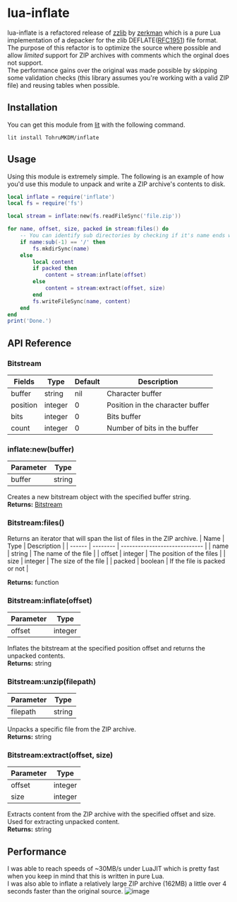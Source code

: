 # lua-inflate
lua-inflate is a refactored release of [zzlib](https://github.com/zerkman/zzlib) by [zerkman](https://github.com/zerkman) which is a pure Lua implementation of a depacker for the  zlib DEFLATE([RFC1951](https://www.rfc-editor.org/info/rfc1951)) file format.</br>
The purpose of this refactor is to optimize the source where possible and allow *limited* support for ZIP archives with comments which the orginal does not support.</br>
The performance gains over the original was made possible by skipping some validation checks (this library assumes you're working with a valid ZIP file) and reusing tables when possible.
## Installation
You can get this module from [lit](https://luvit.io/lit.html) with the following command. 
```
lit install TohruMKDM/inflate
```
## Usage
Using this module is extremely simple. The following is an example of how you'd use this module to unpack and write a ZIP archive's contents to disk. 
```lua
local inflate = require('inflate')
local fs = require('fs')

local stream = inflate:new(fs.readFileSync('file.zip'))

for name, offset, size, packed in stream:files() do
    -- You can identify sub directories by checking if it's name ends with "/"
    if name:sub(-1) == '/' then
        fs.mkdirSync(name)
    else
        local content
        if packed then
            content = stream:inflate(offset)
        else
            content = stream:extract(offset, size)
        end
        fs.writeFileSync(name, content)
    end
end
print('Done.')
```
## API Reference
### Bitstream
|  Fields  |   Type   | Default |            Description            |
| -------- | -------- | ------- | --------------------------------- |
|  buffer  |  string  |   nil   | Character buffer                  |
| position | integer  |    0    | Position in the character buffer  |
|   bits   | integer  |    0    | Bits buffer                       |
|  count   | integer  |    0    | Number of bits in the buffer      |

### inflate:new(buffer)
| Parameter |   Type   |
| --------- | -------- |
|  buffer   | string   |

Creates a new bitstream object with the specified buffer string.</br>
**Returns:** [Bitstream](https://github.com/TohruMKDM/lua-inflate#bitstream)
### Bitstream:files()
Returns an iterator that will span the list of files in the ZIP archive.
|  Name  |   Type   |          Description          |
| ------ | -------- | ----------------------------- |
|  name  |  string  | The name of the file          |
| offset | integer  | The position of the files     |
|  size  | integer  | The size of the file          |
| packed | boolean  | If the file is packed or not  |

**Returns:** function
### Bitstream:inflate(offset)
| Parameter |   Type   |
| --------- | -------- |
|  offset   | integer  |

Inflates the bitstream at the specified position offset and returns the unpacked contents.</br>
**Returns:** string
### Bitstream:unzip(filepath)
| Parameter |   Type   |
| --------- | -------- |
| filepath  |  string  |

Unpacks a specific file from the ZIP archive.</br>
**Returns:** string
### Bitstream:extract(offset, size)
| Parameter |   Type   | 
| --------- | -------- |
|  offset   | integer  |
|   size    | integer  |

Extracts content from the ZIP archive with the specified offset and size. Used for extracting unpacked content.</br>
**Returns:** string
## Performance
I was able to reach speeds of ~30MB/s under LuaJIT which is pretty fast when you keep in mind that this is written in pure Lua.</br>
I was also able to inflate a relatively large ZIP archive (162MB) a little over 4 seconds faster than the original source.
![image](https://user-images.githubusercontent.com/100388505/190425983-8fe35511-1bb7-4e54-bfec-f972b65b0837.png)
